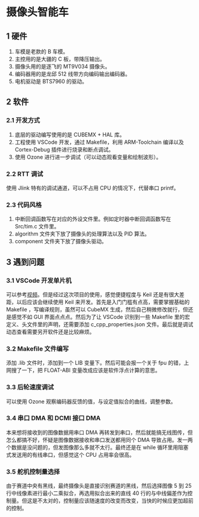 # 摄像头智能车
## 1 硬件
1. 车模是老款的 B 车模。
1. 主控用的是大疆的 C 板，带降压输出。
2. 摄像头用的是逐飞的 MT9V034 摄像头。
3. 编码器用的是龙邱 512 线带方向编码输出编码器。
4. 电机驱动是 BTS7960 的驱动。
## 2 软件
### 2.1 开发方式
1. 底层的驱动编写使用的是 CUBEMX + HAL 库。
2. 工程使用 VSCode 开发，通过 Makefile，利用 ARM-Toolchain 编译以及 Cortex-Debug 插件进行烧录和断点调试。
3. 使用 Ozone 进行进一步调试（可以动态观看变量和绘制波形）。
### 2.2 RTT 调试
使用 Jlink 特有的调试通道，可以不占用 CPU 的情况下，代替串口 printf。
### 2.3 代码风格
1. 中断回调函数写在对应的外设文件里。例如定时器中断回调函数写在 Src/tim.c 文件里。
2. algorithm 文件夹下放了摄像头的处理算法以及 PID 算法。
3. component 文件夹下放了摄像头驱动。
## 3 遇到问题
### 3.1 VSCode 开发单片机
可以参考[视频](https://www.bilibili.com/video/BV1Hu4y1e7yH)。但是经过这次项目的使用，感觉便捷程度与 Keil 还是有很大差距，以后应该会继续使用 Keil 来开发。首先是入门门槛有点高，需要掌握基础的 Makefile ，写编译规则，虽然可以 CubeMX 生成，然后自己稍微修改就行，但还是感觉不如 GUI 界面点点点。然后为了让 VSCode 识别到一些 Makefile 里的宏定义、头文件里的声明，还需要添加 c_cpp_properties.json 文件。最后就是调试动态查看需要另开软件还是比较麻烦。
### 3.2 Makefile 文件编写
添加 .lib 文件时，添加到一个 LIB 变量下。然后可能会报一个关于 fpu 的错，上网搜了一下，把 FLOAT-ABI 变量改成应该是软件浮点计算的意思。
### 3.3 后轮速度调试
可以使用 Ozone 观察编码器反馈的值，与设定值拟合的曲线，调整参数。
### 3.4 串口 DMA 和 DCMI 接口 DMA
本来想将接收到的图像数据用串口 DMA 再转发到串口，然后就能搞无线图传，但怎么都搞不好，怀疑是图像数据接收和串口发送都用同个 DMA 导致占用。发一两个数据是没问题的，但发图像那么多就不太行。最终还是在 while 循环里用阻塞式发送用的有线串口，但感觉这个 CPU 占用率会很高。
### 3.5 舵机控制量选择
由于赛道中央有黑线，最终摄像头是直接识别赛道的黑线，然后选择图像 5 到 25 行中线像素进行最小二乘拟合，再选用拟合出来的直线 40 行的与中线偏差作为控制量。但这是不太对的，控制量应该随速度的改变而改变，当快的时候应更加超前的控制。